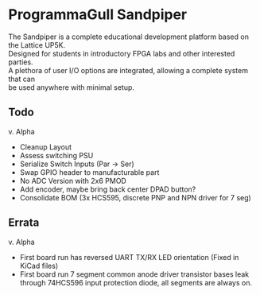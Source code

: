 # ProgrammaGull Sandpiper
The Sandpiper is a complete educational development platform based on the Lattice UP5K.  
Designed for students in introductory FPGA labs and other interested parties.  
A plethora of user I/O options are integrated, allowing a complete system that can  
be used anywhere with minimal setup.
  
  
  
  
  
## Todo
v. Alpha
- Cleanup Layout
- Assess switching PSU
- Serialize Switch Inputs (Par -> Ser)
- Swap GPIO header to manufacturable part
- No ADC Version with 2x6 PMOD
- Add encoder, maybe bring back center DPAD button?
- Consolidate BOM (3x HCS595, discrete PNP and NPN driver for 7 seg)
  
## Errata
v. Alpha
- First board run has reversed UART TX/RX LED orientation (Fixed in KiCad files)
- First board run 7 segment common anode driver transistor bases leak through 74HCS596 input protection diode, all segments are always on.


